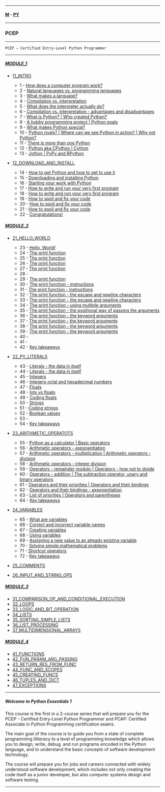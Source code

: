 
---

#### [M](https://github.com/ttltrk/TTT/blob/master/menu.md) - [PY](https://github.com/ttltrk/TTT/blob/master/PY/PY.md)

---

### PCEP

---

```
PCEP – Certified Entry-Level Python Programmer
```

---

##### [MODULE_1](https://github.com/ttltrk/TTT/blob/master/PY/PCEP/MODULE_1/MODULE_1.md)
* [11_INTRO](https://github.com/ttltrk/TTT/blob/master/PY/PCEP/MODULE_1/11_INTRO/11_INTRO.md)
  - 1 - [How does a computer program work?](https://github.com/ttltrk/TTT/blob/master/PY/PCEP/MODULE_1/11_INTRO/11_INTRO.md#1)
  - 2 - [Natural languages vs. programming languages](https://github.com/ttltrk/TTT/blob/master/PY/PCEP/MODULE_1/11_INTRO/11_INTRO.md#2)
  - 3 - [What makes a language?](https://github.com/ttltrk/TTT/blob/master/PY/PCEP/MODULE_1/11_INTRO/11_INTRO.md#3)
  - 4 - [Compilation vs. interpretation](https://github.com/ttltrk/TTT/blob/master/PY/PCEP/MODULE_1/11_INTRO/11_INTRO.md#4)
  - 5 - [What does the interpreter actually do?](https://github.com/ttltrk/TTT/blob/master/PY/PCEP/MODULE_1/11_INTRO/11_INTRO.md#5)
  - 6 - [Compilation vs. interpretation - advantages and disadvantages](https://github.com/ttltrk/TTT/blob/master/PY/PCEP/MODULE_1/11_INTRO/11_INTRO.md#6)
  - 7 - [What is Python? | Who created Python?](https://github.com/ttltrk/TTT/blob/master/PY/PCEP/MODULE_1/11_INTRO/11_INTRO.md#7)
  - 8 - [A hobby programming project | Python goals](https://github.com/ttltrk/TTT/blob/master/PY/PCEP/MODULE_1/11_INTRO/11_INTRO.md#8)
  - 9 - [What makes Python special?](https://github.com/ttltrk/TTT/blob/master/PY/PCEP/MODULE_1/11_INTRO/11_INTRO.md#9)
  - 10 - [Python rivals? | Where can we see Python in action? | Why not Python?](https://github.com/ttltrk/TTT/blob/master/PY/PCEP/MODULE_1/11_INTRO/11_INTRO.md#10)
  - 11 - [There is more than one Python](https://github.com/ttltrk/TTT/blob/master/PY/PCEP/MODULE_1/11_INTRO/11_INTRO.md#11)
  - 12 - [Python aka CPython | Cython](https://github.com/ttltrk/TTT/blob/master/PY/PCEP/MODULE_1/11_INTRO/11_INTRO.md#12)
  - 13 - [Jython | PyPy and RPython](https://github.com/ttltrk/TTT/blob/master/PY/PCEP/MODULE_1/11_INTRO/11_INTRO.md#13)

* [12_DOWNLOAD_AND_INSTALL](https://github.com/ttltrk/TTT/blob/master/PY/PCEP/MODULE_1/12_DOWNLOAD_AND_INSTALL/12_DOWNLOAD_AND_INSTALL.md)
  - 14 - [How to get Python and how to get to use it](https://github.com/ttltrk/TTT/blob/master/PY/PCEP/MODULE_1/12_DOWNLOAD_AND_INSTALL/12_DOWNLOAD_AND_INSTALL.md#14)
  - 15 - [Downloading and installing Python](https://github.com/ttltrk/TTT/blob/master/PY/PCEP/MODULE_1/12_DOWNLOAD_AND_INSTALL/12_DOWNLOAD_AND_INSTALL.md#15)
  - 16 - [Starting your work with Python](https://github.com/ttltrk/TTT/blob/master/PY/PCEP/MODULE_1/12_DOWNLOAD_AND_INSTALL/12_DOWNLOAD_AND_INSTALL.md#16)
  - 17 - [How to write and run your very first program](https://github.com/ttltrk/TTT/blob/master/PY/PCEP/MODULE_1/12_DOWNLOAD_AND_INSTALL/12_DOWNLOAD_AND_INSTALL.md#17)
  - 18 - [How to write and run your very first program](https://github.com/ttltrk/TTT/blob/master/PY/PCEP/MODULE_1/12_DOWNLOAD_AND_INSTALL/12_DOWNLOAD_AND_INSTALL.md#18)
  - 19 - [How to spoil and fix your code](https://github.com/ttltrk/TTT/blob/master/PY/PCEP/MODULE_1/12_DOWNLOAD_AND_INSTALL/12_DOWNLOAD_AND_INSTALL.md#19)
  - 20 - [How to spoil and fix your code](https://github.com/ttltrk/TTT/blob/master/PY/PCEP/MODULE_1/12_DOWNLOAD_AND_INSTALL/12_DOWNLOAD_AND_INSTALL.md#20)
  - 21 - [How to spoil and fix your code](https://github.com/ttltrk/TTT/blob/master/PY/PCEP/MODULE_1/12_DOWNLOAD_AND_INSTALL/12_DOWNLOAD_AND_INSTALL.md#21)
  - 22 - [Congratulations!](https://github.com/ttltrk/TTT/blob/master/PY/PCEP/MODULE_1/12_DOWNLOAD_AND_INSTALL/12_DOWNLOAD_AND_INSTALL.md#22)
##### [MODULE_2](https://github.com/ttltrk/TTT/blob/master/PY/PCEP/MODULE_2/MODULE_2.md)
* [21_HELLO_WORLD](https://github.com/ttltrk/TTT/blob/master/PY/PCEP/MODULE_2/21_HELLO_WORLD/21_HELLO_WORLD.md)
  - 23 - [Hello, World!](https://github.com/ttltrk/TTT/blob/master/PY/PCEP/MODULE_2/21_HELLO_WORLD/21_HELLO_WORLD.md#23)
  - 24 - [The print function](https://github.com/ttltrk/TTT/blob/master/PY/PCEP/MODULE_2/21_HELLO_WORLD/21_HELLO_WORLD.md#24)
  - 25 - [The print function](https://github.com/ttltrk/TTT/blob/master/PY/PCEP/MODULE_2/21_HELLO_WORLD/21_HELLO_WORLD.md#25)
  - 26 - [The print function](https://github.com/ttltrk/TTT/blob/master/PY/PCEP/MODULE_2/21_HELLO_WORLD/21_HELLO_WORLD.md#26)
  - 27 - [The print function](https://github.com/ttltrk/TTT/blob/master/PY/PCEP/MODULE_2/21_HELLO_WORLD/21_HELLO_WORLD.md#27)
  - 28 - [](https://github.com/ttltrk/TTT/blob/master/PY/PCEP/MODULE_2/21_HELLO_WORLD/21_HELLO_WORLD.md#28)
  - 29 - [The print function](https://github.com/ttltrk/TTT/blob/master/PY/PCEP/MODULE_2/21_HELLO_WORLD/21_HELLO_WORLD.md#29)
  - 30 - [The print function - instructions](https://github.com/ttltrk/TTT/blob/master/PY/PCEP/MODULE_2/21_HELLO_WORLD/21_HELLO_WORLD.md#30)
  - 31 - [The print function - instructions](https://github.com/ttltrk/TTT/blob/master/PY/PCEP/MODULE_2/21_HELLO_WORLD/21_HELLO_WORLD.md#31)
  - 32 - [The print function - the escape and newline characters](https://github.com/ttltrk/TTT/blob/master/PY/PCEP/MODULE_2/21_HELLO_WORLD/21_HELLO_WORLD.md#32)
  - 33 - [The print function - the escape and newline characters](https://github.com/ttltrk/TTT/blob/master/PY/PCEP/MODULE_2/21_HELLO_WORLD/21_HELLO_WORLD.md#33)
  - 34 - [The print function - using multiple arguments](https://github.com/ttltrk/TTT/blob/master/PY/PCEP/MODULE_2/21_HELLO_WORLD/21_HELLO_WORLD.md#34)
  - 35 - [The print function - the positional way of passing the arguments](https://github.com/ttltrk/TTT/blob/master/PY/PCEP/MODULE_2/21_HELLO_WORLD/21_HELLO_WORLD.md#35)
  - 36 - [The print function - the keyword arguments](https://github.com/ttltrk/TTT/blob/master/PY/PCEP/MODULE_2/21_HELLO_WORLD/21_HELLO_WORLD.md#36)
  - 37 - [The print function - the keyword arguments](https://github.com/ttltrk/TTT/blob/master/PY/PCEP/MODULE_2/21_HELLO_WORLD/21_HELLO_WORLD.md#37)
  - 38 - [The print function - the keyword arguments](https://github.com/ttltrk/TTT/blob/master/PY/PCEP/MODULE_2/21_HELLO_WORLD/21_HELLO_WORLD.md#38)
  - 39 - [The print function - the keyword arguments](https://github.com/ttltrk/TTT/blob/master/PY/PCEP/MODULE_2/21_HELLO_WORLD/21_HELLO_WORLD.md#39)
  - 40 - [](https://github.com/ttltrk/TTT/blob/master/PY/PCEP/MODULE_2/21_HELLO_WORLD/21_HELLO_WORLD.md#40)
  - 41 - [](https://github.com/ttltrk/TTT/blob/master/PY/PCEP/MODULE_2/21_HELLO_WORLD/21_HELLO_WORLD.md#41)
  - 42 - [Key takeaways](https://github.com/ttltrk/TTT/blob/master/PY/PCEP/MODULE_2/21_HELLO_WORLD/21_HELLO_WORLD.md#42)

* [22_PY_LITERALS](https://github.com/ttltrk/TTT/blob/master/PY/PCEP/MODULE_2/22_PY_LITERALS/22_PY_LITERALS.md)
  - 43 - [Literals - the data in itself](https://github.com/ttltrk/TTT/blob/master/PY/PCEP/MODULE_2/22_PY_LITERALS/22_PY_LITERALS.md#43)
  - 44 - [Literals - the data in itself](https://github.com/ttltrk/TTT/blob/master/PY/PCEP/MODULE_2/22_PY_LITERALS/22_PY_LITERALS.md#44)
  - 45 - [Integers](https://github.com/ttltrk/TTT/blob/master/PY/PCEP/MODULE_2/22_PY_LITERALS/22_PY_LITERALS.md#45)
  - 46 - [Integers octal and hexadecimal numbers
](https://github.com/ttltrk/TTT/blob/master/PY/PCEP/MODULE_2/22_PY_LITERALS/22_PY_LITERALS.md#46)
  - 47 - [Floats](https://github.com/ttltrk/TTT/blob/master/PY/PCEP/MODULE_2/22_PY_LITERALS/22_PY_LITERALS.md#47)
  - 48 - [Ints vs floats](https://github.com/ttltrk/TTT/blob/master/PY/PCEP/MODULE_2/22_PY_LITERALS/22_PY_LITERALS.md#48)
  - 49 - [Coding floats](https://github.com/ttltrk/TTT/blob/master/PY/PCEP/MODULE_2/22_PY_LITERALS/22_PY_LITERALS.md#49)
  - 50 - [Strings](https://github.com/ttltrk/TTT/blob/master/PY/PCEP/MODULE_2/22_PY_LITERALS/22_PY_LITERALS.md#50)
  - 51 - [Coding strings](https://github.com/ttltrk/TTT/blob/master/PY/PCEP/MODULE_2/22_PY_LITERALS/22_PY_LITERALS.md#51)
  - 52 - [Boolean values](https://github.com/ttltrk/TTT/blob/master/PY/PCEP/MODULE_2/22_PY_LITERALS/22_PY_LITERALS.md#52)
  - 53 - [](https://github.com/ttltrk/TTT/blob/master/PY/PCEP/MODULE_2/22_PY_LITERALS/22_PY_LITERALS.md#53)
  - 54 - [Key takeaways](https://github.com/ttltrk/TTT/blob/master/PY/PCEP/MODULE_2/22_PY_LITERALS/22_PY_LITERALS.md#54)

* [23_ARITHMETIC_OPERATOTS](https://github.com/ttltrk/TTT/blob/master/PY/PCEP/MODULE_2/23_ARITHMETIC_OPERATORS/23_ARITHMETIC_OPERATORS.md)
  - 55 - [Python as a calculator | Basic operators](https://github.com/ttltrk/TTT/blob/master/PY/PCEP/MODULE_2/23_ARITHMETIC_OPERATORS/23_ARITHMETIC_OPERATORS.md#55)
  - 56 - [Arithmetic operators - exponentiation](https://github.com/ttltrk/TTT/blob/master/PY/PCEP/MODULE_2/23_ARITHMETIC_OPERATORS/23_ARITHMETIC_OPERATORS.md#56)
  - 57 - [Arithmetic operators - multiplication | Arithmetic operators - division](https://github.com/ttltrk/TTT/blob/master/PY/PCEP/MODULE_2/23_ARITHMETIC_OPERATORS/23_ARITHMETIC_OPERATORS.md#57)
  - 58 - [Arithmetic operators - integer division](https://github.com/ttltrk/TTT/blob/master/PY/PCEP/MODULE_2/23_ARITHMETIC_OPERATORS/23_ARITHMETIC_OPERATORS.md#58)
  - 59 - [Operators - remainder modulo | Operators - how not to divide](https://github.com/ttltrk/TTT/blob/master/PY/PCEP/MODULE_2/23_ARITHMETIC_OPERATORS/23_ARITHMETIC_OPERATORS.md#59)
  - 60 - [Operators - addition | The subtraction operator, unary and binary operators](https://github.com/ttltrk/TTT/blob/master/PY/PCEP/MODULE_2/23_ARITHMETIC_OPERATORS/23_ARITHMETIC_OPERATORS.md#60)
  - 61 - [Operators and their priorities | Operators and their bindings](https://github.com/ttltrk/TTT/blob/master/PY/PCEP/MODULE_2/23_ARITHMETIC_OPERATORS/23_ARITHMETIC_OPERATORS.md#61)
  - 62 - [Operators and their bindings - exponentiation](https://github.com/ttltrk/TTT/blob/master/PY/PCEP/MODULE_2/23_ARITHMETIC_OPERATORS/23_ARITHMETIC_OPERATORS.md#62)
  - 63 - [List of priorities | Operators and parentheses](https://github.com/ttltrk/TTT/blob/master/PY/PCEP/MODULE_2/23_ARITHMETIC_OPERATORS/23_ARITHMETIC_OPERATORS.md#63)
  - 64 - [Key takeaways](https://github.com/ttltrk/TTT/blob/master/PY/PCEP/MODULE_2/23_ARITHMETIC_OPERATORS/23_ARITHMETIC_OPERATORS.md#64)

* [24_VARIABLES](https://github.com/ttltrk/TTT/blob/master/PY/PCEP/MODULE_2/24_VARIABLES/24_VARIABLES.md)
  - 65 - [What are variables](https://github.com/ttltrk/TTT/blob/master/PY/PCEP/MODULE_2/24_VARIABLES/24_VARIABLES.md#65)
  - 66 - [Correct and incorrect variable names](https://github.com/ttltrk/TTT/blob/master/PY/PCEP/MODULE_2/24_VARIABLES/24_VARIABLES.md#66)
  - 67 - [Creating variables](https://github.com/ttltrk/TTT/blob/master/PY/PCEP/MODULE_2/24_VARIABLES/24_VARIABLES.md#67)
  - 68 - [Using variables](https://github.com/ttltrk/TTT/blob/master/PY/PCEP/MODULE_2/24_VARIABLES/24_VARIABLES.md#68)
  - 69 - [Assigning a new value to an already existing variable](https://github.com/ttltrk/TTT/blob/master/PY/PCEP/MODULE_2/24_VARIABLES/24_VARIABLES.md#69)
  - 70 - [Solving simple mathematical problems](https://github.com/ttltrk/TTT/blob/master/PY/PCEP/MODULE_2/24_VARIABLES/24_VARIABLES.md#70)
  - 71 - [Shortcut operators](https://github.com/ttltrk/TTT/blob/master/PY/PCEP/MODULE_2/24_VARIABLES/24_VARIABLES.md#71)
  - 72 - [Key takeaways](https://github.com/ttltrk/TTT/blob/master/PY/PCEP/MODULE_2/24_VARIABLES/24_VARIABLES.md#72)
* [25_COMMENTS](https://github.com/ttltrk/TTT/blob/master/PY/PCEP/MODULE_2/25_COMMENTS/25_COMMENTS.md)
* [26_INPUT_AND_STRING_OPS](https://github.com/ttltrk/TTT/blob/master/PY/PCEP/MODULE_2/26_INPUT_AND_STRING_OPS/26_INPUT_AND_STRING_OPS.md)
##### [MODULE_3](https://github.com/ttltrk/TTT/blob/master/PY/PCEP/MODULE_3/MODULE_3.md)
* [31_COMPARISON_OP_AND_CONDITIONAL_EXECUTION](https://github.com/ttltrk/TTT/blob/master/PY/PCEP/MODULE_3/31_COMPARISON_OP_AND_CONDITIONAL_EXECUTION/31_COMPARISON_OP_AND_CONDITIONAL_EXECUTION.md)
* [32_LOOPS](https://github.com/ttltrk/TTT/blob/master/PY/PCEP/MODULE_3/32_LOOPS/32_LOOPS.md)
* [33_LOGIC_AND_BIT_OPERATION](https://github.com/ttltrk/TTT/blob/master/PY/PCEP/MODULE_3/33_LOGIC_AND_BIT_OPERATION/33_LOGIC_AND_BIT_OPERATION.md)
* [34_LISTS](https://github.com/ttltrk/TTT/blob/master/PY/PCEP/MODULE_3/34_LISTS/34_LISTS.md)
* [35_SORTING_SIMPLE_LISTS](https://github.com/ttltrk/TTT/blob/master/PY/PCEP/MODULE_3/35_SORTING_SIMPLE_LISTS/35_SORTING_SIMPLE_LISTS.md)
* [36_LIST_PROCESSING](https://github.com/ttltrk/TTT/blob/master/PY/PCEP/MODULE_3/36_LIST_PROCESSING/36_LIST_PROCESSING.md)
* [37_MULTIDIMENSIONAL_ARRAYS](https://github.com/ttltrk/TTT/blob/master/PY/PCEP/MODULE_3/37_MULTIDIMENSIONAL_ARRAYS/37_MULTIDIMENSIONAL_ARRAYS.md)
##### [MODULE_4](https://github.com/ttltrk/TTT/blob/master/PY/PCEP/MODULE_4/MODULE_4.md)
* [41_FUNCTIONS](https://github.com/ttltrk/TTT/blob/master/PY/PCEP/MODULE_4/41_FUNCTIONS/41_FUNCTIONS.md)
* [42_FUN_PARAM_ARG_PASSING](https://github.com/ttltrk/TTT/blob/master/PY/PCEP/MODULE_4/42_FUN_PARAM_ARG_PASSING/42_FUN_PARAM_ARG_PASSING.md)
* [43_RETURN_RES_FROM_FUNC](https://github.com/ttltrk/TTT/blob/master/PY/PCEP/MODULE_4/43_RETURN_RES_FROM_FUNC/43_RETURN_RES_FROM_FUNC.md)
* [44_FUNC_AND_SCOPES](https://github.com/ttltrk/TTT/blob/master/PY/PCEP/MODULE_4/44_FUNC_AND_SCOPES/44_FUNC_AND_SCOPES.md)
* [45_CREATING_FUNCS](https://github.com/ttltrk/TTT/blob/master/PY/PCEP/MODULE_4/45_CREATING_FUNCS/45_CREATING_FUNCS.md)
* [46_TUPLES_AND_DICT](https://github.com/ttltrk/TTT/blob/master/PY/PCEP/MODULE_4/46_TUPLES_AND_DICT/46_TUPLES_AND_DICT.md)
* [47_EXCEPTIONS](https://github.com/ttltrk/TTT/blob/master/PY/PCEP/MODULE_4/47_EXCEPTIONS/47_EXCEPTIONS.md)

---

##### Welcome to Python Essentials 1

This course is the first in a 2-course series that will prepare you for the PCEP - Certified Entry-Level Python Programmer and PCAP: Certified Associate in Python Programming certification exams.

The main goal of the course is to guide you from a state of complete programming illiteracy to a level of programming knowledge which allows you to design, write, debug, and run programs encoded in the Python language, and to understand the basic concepts of software development technology.

The course will prepare you for jobs and careers connected with widely understood software development, which includes not only creating the code itself as a junior developer, but also computer systems design and software testing.

---
